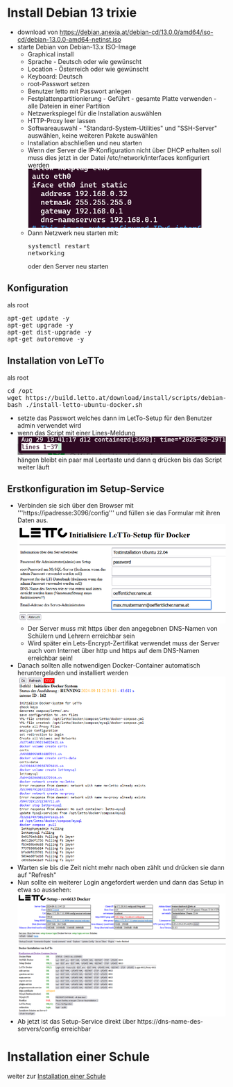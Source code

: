 # Install Debian 13 trixie
* download von https://debian.anexia.at/debian-cd/13.0.0/amd64/iso-cd/debian-13.0.0-amd64-netinst.iso
* starte Debian von Debian-13.x ISO-Image
    * Graphical install
    * Sprache - Deutsch oder wie gewünscht
    * Location - Österreich oder wie gewünscht
    * Keyboard: Deutsch
    * root-Passwort setzen
    * Benutzer letto mit Passwort anlegen
    * Festplattenpartitionierung - Geführt - gesamte Platte verwenden - alle Dateien in einer Partition
    * Netzwerkspiegel für die Installation auswählen
    * HTTP-Proxy leer lassen
    * Softwareauswahl - "Standard-System-Utilities" und "SSH-Server" auswählen, keine weiteren Pakete auswählen
    * Installation abschließen und neu starten
    * Wenn der Server die IP-Konfiguration nicht über DHCP erhalten soll muss dies jetzt in der Datei /etc/network/interfaces konfiguriert werden <br> ![img_1.png](img_1.png)
    * Dann Netzwerk neu starten mit: <pre>systemctl restart networking</pre> oder den Server neu starten

## Konfiguration
als root
<pre>apt-get update -y
apt-get upgrade -y
apt-get dist-upgrade -y
apt-get autoremove -y
</pre>

## Installation von LeTTo
als root
<pre>cd /opt
wget https://build.letto.at/download/install/scripts/debian-ubuntu/install-letto-ubuntu-docker.sh
bash ./install-letto-ubuntu-docker.sh
</pre>
* setzte das Passwort welches dann im LetTo-Setup für den Benutzer admin verwendet wird
* wenn das Script mit einer Lines-Meldung ![img.png](img.png) hängen bleibt ein paar mal Leertaste und dann q drücken bis das Script weiter läuft


## Erstkonfiguration im Setup-Service
* Verbinden sie sich über den Browser mit '''https://ipadresse:3096/config''' und füllen sie das Formular mit ihren Daten aus. <br>![img_4.png](img_4.png)
    * Der Server muss mit https über den angegebnen DNS-Namen von Schülern und Lehrern erreichbar sein
    * Wird später ein Lets-Encrypt-Zertifikat verwendet muss der Server auch vom Internet über http und https auf dem DNS-Namen erreichbar sein!
* Danach sollten alle notwendigen Docker-Container automatisch heruntergeladen und installiert werden <br>![img_5.png](img_5.png)
* Warten sie bis die Zeit nicht mehr nach oben zählt und drücken sie dann auf "Refresh"
* Nun sollte ein weiterer Login angefordert werden und dann das Setup in etwa so aussehen: <br>![img_6.png](img_6.png)
* Ab jetzt ist das Setup-Service direkt über https://dns-name-des-servers/config erreichbar

# Installation einer Schule
weiter zur [Installation einer Schule](../schulinstallation/index.md)
